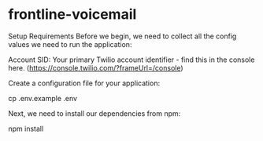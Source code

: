 # frontline-voicemail

Setup Requirements
Before we begin, we need to collect all the config values we need to run the application:

Account SID: Your primary Twilio account identifier - find this in the console here. (https://console.twilio.com/?frameUrl=/console)

Create a configuration file for your application:

cp .env.example .env

Next, we need to install our dependencies from npm:

npm install
